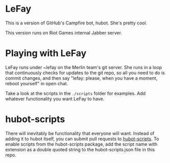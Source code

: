 LeFay
=====

This is a version of GitHub's Campfire bot, hubot. She's pretty cool.

This version runs on Riot Games internal Jabber server.


Playing with LeFay
==================

LeFay runs under ~lefay on the Merlin team's git server. She runs in a loop that
continuously checks for updates to the git repo, so all you need to do is commit
changes, and then say "lefay: please, when you have a moment, reboot yourself"
in open chat.

Take a look at the scripts in the `./scripts` folder for examples.
Add whatever functionality you want LeFay to have.


hubot-scripts
=============

There will inevitably be functionality that everyone will want. Instead
of adding it to hubot itself, you can submit pull requests to
[hubot-scripts](https://github.com/github/hubot-scripts). To enable
scripts from the hubot-scripts package, add the script name with extension as a
double quoted string to the hubot-scripts.json file in this repo.
